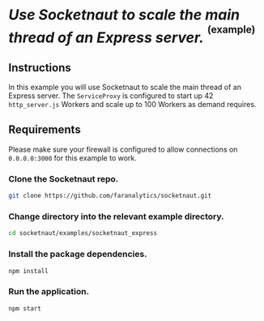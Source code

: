 # *Use Socketnaut to scale the main thread of an Express server.* <sup><sup>(example)</sup></sup>

## Instructions
In this example you will use Socketnaut to scale the main thread of an Express server.  The `ServiceProxy` is configured to start up 42 `http_server.js` Workers and scale up to 100 Workers as demand requires.

## Requirements
Please make sure your firewall is configured to allow connections on `0.0.0.0:3000` for this example to work.

### Clone the Socketnaut repo.
```bash
git clone https://github.com/faranalytics/socketnaut.git
```
### Change directory into the relevant example directory.
```bash
cd socketnaut/examples/socketnaut_express
```
### Install the package dependencies.
```bash
npm install
```
### Run the application.
```bash
npm start
```